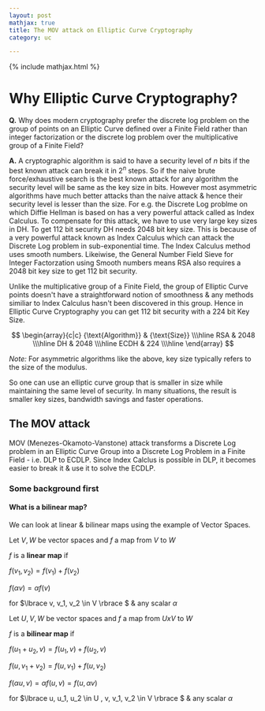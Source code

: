 ```yaml
---
layout: post
mathjax: true
title: The MOV attack on Elliptic Curve Cryptography
category: uc

---
```


{% include mathjax.html %}

# Why Elliptic Curve Cryptography?  

**Q.** Why does modern cryptography prefer the discrete log problem on the group of points on an Elliptic Curve defined over a Finite Field rather than integer factorization or the discrete log problem over the multiplicative group of a Finite Field?

**A.** A cryptographic algorithm is said to have a security level of $n$ bits if the best known attack can break it in $2^n$ steps. So if the naive brute force/exhaustive search is the best known attack for any algorithm the security level will be same as the key size in bits. However most asymmetric algorithms have much better attacks than the naive attack & hence their security level is lesser than the size. For e.g. the Discrete Log problme on which Diffie Hellman is based on has a very powerful attack called as Index Calculus. To compensate for this attack, we have to use very large key sizes in DH. To get 112 bit security DH needs 2048 bit key size. This is because of a very powerful attack known as Index Calculus which can attack the Discrete Log problem in sub-exponential time. The Index Calculus method uses smooth numbers. Likeiwise, the General Number Field Sieve for Integer Factorzation using Smooth numbers means RSA also requires a 2048 bit key size to get 112 bit security.

Unlike the multiplicative group of a Finite Field, the group of Elliptic Curve points doesn't have a straightforward notion of smoothness & any methods similiar to Index Calculus hasn't been discovered in this group. Hence in Elliptic Curve Cryptography you can get 112 bit security with a 224 bit Key Size.

$$
\begin{array}{c|c}
 {\text{Algorithm}} & {\text{Size}} \\\hline
 RSA & 2048 \\\hline
 DH & 2048 \\\hline
 ECDH & 224 \\\hline
\end{array}
$$

*Note:* For asymmetric algorithms like the above, key size typically refers to the size of the modulus.

So one can use an elliptic curve group that is smaller in size while maintaining the same level of security. In many situations, the result is smaller key sizes, bandwidth savings and faster operations. 

## The MOV attack

MOV (Menezes-Okamoto-Vanstone) attack transforms a Discrete Log problem in an Elliptic Curve Group into a Discrete Log Problem in a Finite Field - i.e. DLP to ECDLP. Since Index Calclus is possible in DLP, it becomes easier to break it & use it to solve the ECDLP.

### Some background first

#### What is a bilinear map?

We can look at linear & bilinear maps using the example of Vector Spaces.

Let $V, W$ be vector spaces and $f$ a map from $V$ to $W$   

$f$ is a **linear map** if   

$f(v_1, v_2) = f(v_1) + f(v_2)$   

$f(\alpha v) = \alpha f(v)$ 

for $\lbrace v, v_1, v_2 \in V  \rbrace $ & any scalar $\alpha$

Let $U, V, W$ be vector spaces and $f$ a map from $U x V$ to $W$

$f$ is a **bilinear map** if 

$f(u_1 + u_2, v) = f(u_1, v) + f(u_2, v)$

$f(u, v_1 + v_2) = f(u, v_1) + f(u, v_2)$  

$f(\alpha u, v) = \alpha f(u, v) = f(u, \alpha v)$


for $\lbrace u, u_1, u_2  \in U , v, v_1, v_2 \in V \rbrace $ & any scalar $\alpha$

